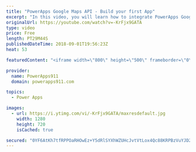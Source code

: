 ```yaml
---
title: "PowerApps Google Maps API - Build your first App"
excerpt: "In this video, you will learn how to integrate PowerApps Google Maps API. You will start with the Location function to get the GPS Location information. Then you will sign up for a Google Maps API account and get your own API Key. With that in hand, you learn to build some apps that let you leverage"
originalUrl: https://youtube.com/watch?v=-KrFjx9GATA
type: video
price: Free
length: PT29M44S
publishedDateTime: 2018-09-01T19:56:23Z
heat: 53

featuredContent: "<iframe width=\"800\" height=\"500\" frameborder=\"0\" src=\"https://www.youtube.com/embed/-KrFjx9GATA\" allow=\"accelerometer; autoplay; encrypted-media; gyroscope; picture-in-picture\" allowfullscreen></iframe>"

provider:
  name: PowerApps911
  domain: powerapps911.com

topics:
  - Power Apps

images:
  - url: https://i.ytimg.com/vi/-KrFjx9GATA/maxresdefault.jpg
    width: 1280
    height: 720
    isCached: true

secured: "0YF6AtKh7tfRPPOaRHOwEz+Y5dRlSYXhWZUHcJvtVtLox4Qc88KRPBzVuYJD2ouvviOW6ZDGL7nDFjcGkZoQxeZRb/noL8YyFxXaznG0ZQXGHURDsc/Kk+DQF24HjrRehCJ9/CcBSSGFm9XCEPoA+Ot1f6JvhrVZt2exPI1j8e5Q2iJTc+HDkft5l62s2M6jSRDB2HOOhy6wcUgevQ3HjT/1WUNyLKsdVT2y1RsreJeaX8bHuC/jCfupUhVR4mhDKI+WeCOdP64HfuxwznegVAKXjAtK0Tsto6OCTOHTdKdhmuwutbS/dpEkS8OQevJwfljvrwn/0FmquphRJt7k+s6ppVAeT0xzsJ9GVoI/wJNOLBq/u+al1Hnk8CCYtV/9y5zWpyyHYLp/OeOc9Ha2HbBm+6x1Pw91APiDrgazSJ4=;FiAIXbkV9KriDb03XdkRfQ=="
---
```


